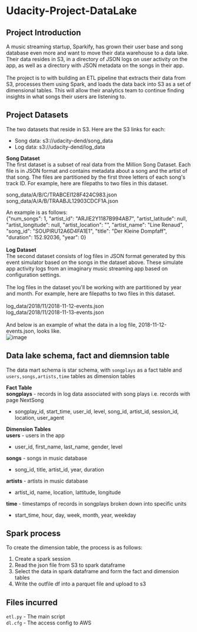 # Udacity-Project-DataLake

## Project Introduction
A music streaming startup, Sparkify, has grown their user base and song database even more and want to move their data warehouse to a data lake. Their data resides in S3, in a directory of JSON logs on user activity on the app, as well as a directory with JSON metadata on the songs in their app. <br />
<br />
The project is to with building an ETL pipeline that extracts their data from S3, processes them using Spark, and loads the data back into S3 as a set of dimensional tables. 
This will allow their analytics team to continue finding insights in what songs their users are listening to.

## Project Datasets
The two datasets that reside in S3. Here are the S3 links for each:  <br />
- Song data: s3://udacity-dend/song_data
- Log data: s3://udacity-dend/log_data

**Song Dataset** <br />
The first dataset is a subset of real data from the Million Song Dataset. Each file is in JSON format and contains metadata about a song and the artist of that song. The files are partitioned by the first three letters of each song's track ID. For example, here are filepaths to two files in this dataset.

song_data/A/B/C/TRABCEI128F424C983.json
song_data/A/A/B/TRAABJL12903CDCF1A.json

An example is as follows:<br />
{"num_songs": 1, "artist_id": "ARJIE2Y1187B994AB7", "artist_latitude": null, "artist_longitude": null, "artist_location": "", "artist_name": "Line Renaud", "song_id": "SOUPIRU12A6D4FA1E1", "title": "Der Kleine Dompfaff", "duration": 152.92036, "year": 0}
<br />
<br />
**Log Dataset**<br />
The second dataset consists of log files in JSON format generated by this event simulator based on the songs in the dataset above. These simulate app activity logs from an imaginary music streaming app based on configuration settings.<br />
<br />
The log files in the dataset you'll be working with are partitioned by year and month. For example, here are filepaths to two files in this dataset.<br />
<br />
log_data/2018/11/2018-11-12-events.json<br />
log_data/2018/11/2018-11-13-events.json<br />
<br />
And below is an example of what the data in a log file, 2018-11-12-events.json, looks like.<br />
![image](https://user-images.githubusercontent.com/38469208/154943758-ef743627-5f35-4406-873f-c24c00f4a8f3.png)

## Data lake schema, fact and diemnsion table
The data mart schema is star schema, with `songplays` as a fact table and `users,songs,artists,time` tables as dimension tables

**Fact Table** <br />
**songplays** - records in log data associated with song plays i.e. records with page NextSong
  - songplay_id, start_time, user_id, level, song_id, artist_id, session_id, location, user_agent

**Dimension Tables**<br />
**users** - users in the app<br />
  - user_id, first_name, last_name, gender, level<br />

**songs** - songs in music database
  - song_id, title, artist_id, year, duration<br />

**artists** - artists in music database
  - artist_id, name, location, lattitude, longitude<br />

**time** - timestamps of records in songplays broken down into specific units
  - start_time, hour, day, week, month, year, weekday<br />


## Spark process 
To create the dimension table, the process is as follows: 

1. Create a spark session 
2. Read the json file from S3 to spark dataframe
3. Select the data in spark dataframe and form the fact and dimension tables
4. Write the outfile df into a parquet file and upload to s3

## Files incurred 
`etl.py` - The main script<br /> 
`dl.cfg` - The access config to AWS 





